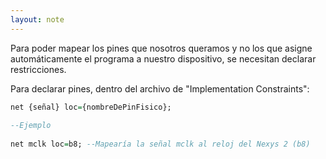 ```yaml
---
layout: note
---
```


Para poder mapear los pines que nosotros queramos y no los que asigne automáticamente el programa a nuestro dispositivo, se necesitan declarar restricciones.  
  
Para declarar pines, dentro del archivo de "Implementation Constraints":  

```vhdl
net {señal} loc={nombreDePinFisico};  
  
--Ejemplo  
  
net mclk loc=b8; --Mapearía la señal mclk al reloj del Nexys 2 (b8)
```